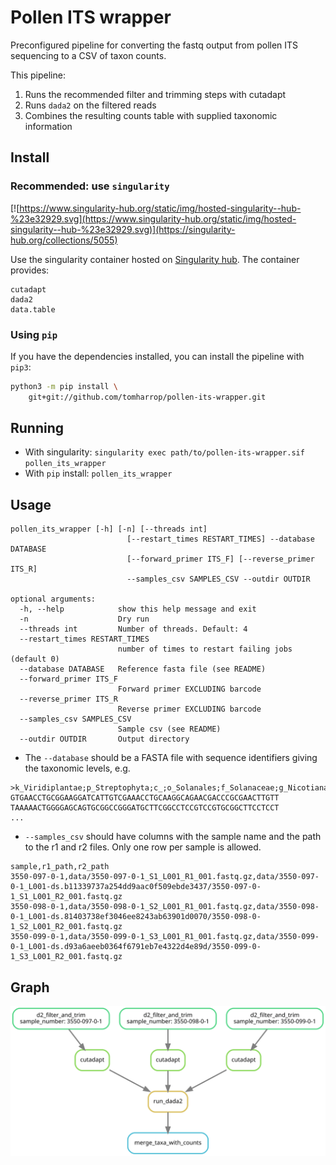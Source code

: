 # Pollen ITS wrapper

Preconfigured pipeline for converting the fastq output from pollen ITS sequencing to a CSV of taxon counts.

This pipeline:

1. Runs the recommended filter and trimming steps with cutadapt
2. Runs `dada2` on the filtered reads
3. Combines the resulting counts table with supplied taxonomic information

## Install

### Recommended: use `singularity`

[![https://www.singularity-hub.org/static/img/hosted-singularity--hub-%23e32929.svg](https://www.singularity-hub.org/static/img/hosted-singularity--hub-%23e32929.svg)](https://singularity-hub.org/collections/5055) 

Use the singularity container hosted on [Singularity hub](https://singularity-hub.org/collections/5055). The container provides:

```
cutadapt
dada2
data.table
```

### Using `pip`

If you have the dependencies installed, you can install the pipeline with `pip3`:

```bash
python3 -m pip install \
    git+git://github.com/tomharrop/pollen-its-wrapper.git
```

## Running

- With singularity: `singularity exec path/to/pollen-its-wrapper.sif pollen_its_wrapper`
- With `pip` install: `pollen_its_wrapper`

## Usage

```
pollen_its_wrapper [-h] [-n] [--threads int]
                          [--restart_times RESTART_TIMES] --database DATABASE
                          [--forward_primer ITS_F] [--reverse_primer ITS_R]
                          --samples_csv SAMPLES_CSV --outdir OUTDIR

optional arguments:
  -h, --help            show this help message and exit
  -n                    Dry run
  --threads int         Number of threads. Default: 4
  --restart_times RESTART_TIMES
                        number of times to restart failing jobs (default 0)
  --database DATABASE   Reference fasta file (see README)
  --forward_primer ITS_F
                        Forward primer EXCLUDING barcode
  --reverse_primer ITS_R
                        Reverse primer EXCLUDING barcode
  --samples_csv SAMPLES_CSV
                        Sample csv (see README)
  --outdir OUTDIR       Output directory
```

- The `--database` should be a FASTA file with sequence identifiers giving the taxonomic levels, e.g.

```
>k_Viridiplantae;p_Streptophyta;c_;o_Solanales;f_Solanaceae;g_Nicotiana;s_Nicotiana.occidentalis
GTGAACCTGCGGAAGGATCATTGTCGAAACCTGCAAGGCAGAACGACCCGCGAACTTGTT
TAAAAACTGGGGAGCAGTGCGGCCGGGATGCTTCGGCCTCCGTCCGTGCGGCTTCCTCCT
...
```

- `--samples_csv` should have columns with the sample name and the path to the r1 and r2 files. Only one row per sample is allowed.

```
sample,r1_path,r2_path
3550-097-0-1,data/3550-097-0-1_S1_L001_R1_001.fastq.gz,data/3550-097-0-1_L001-ds.b11339737a254dd9aac0f509ebde3437/3550-097-0-1_S1_L001_R2_001.fastq.gz
3550-098-0-1,data/3550-098-0-1_S2_L001_R1_001.fastq.gz,data/3550-098-0-1_L001-ds.81403738ef3046ee8243ab63901d0070/3550-098-0-1_S2_L001_R2_001.fastq.gz
3550-099-0-1,data/3550-099-0-1_S3_L001_R1_001.fastq.gz,data/3550-099-0-1_L001-ds.d93a6aeeb0364f6791eb7e4322d4e89d/3550-099-0-1_S3_L001_R2_001.fastq.gz
```

## Graph

![](graph.svg)
